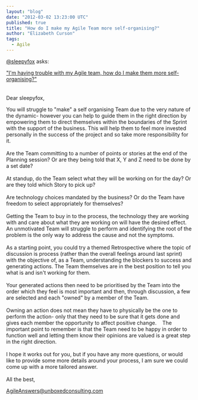 ```yaml
---
layout: "blog"
date: "2012-03-02 13:23:00 UTC"
published: true
title: "How do I make my Agile Team more self-organising?"
author: "Elizabeth Curson"
tags:
  - Agile
---
```


<p><a href="https://twitter.com/#%21/sleepyfox">@sleepyfox</a> asks:</p>
<p><a href="https://twitter.com/#!/sleepyfox/status/174598204665511936">&quot;I&#39;m having trouble with my Agile team, how do I make them more self-organising?&quot;</a><br />
<br />
<br />
Dear&nbsp;sleepyfox,</p>
<p>You will struggle to &quot;make&quot; a self organising Team due to the very nature of the dynamic- however you can help to guide them in the right direction by empowering them to direct themselves within the boundaries of the Sprint with the support of the business. This will help them to feel more invested personally in the success of the project and so take more responsibility for it.<br />
<br />
Are the Team committing to a number of points or stories at the end of the Planning session? Or are they being told that X, Y and Z need to be done by a set date?<br />
<br />
At standup, do the Team select what they will be working on for the day? Or are they told which Story to pick up?<br />
<br />
Are technology choices mandated by the business? Or do the Team have freedom to select appropriately for themselves?<br />
<br />
Getting the Team to buy in to the process, the technology they are working with and care about what they are working on will have the desired effect. An unmotivated Team will struggle to perform and identifying the root of the problem is the only way to address the cause and not the symptoms.<br />
<br />
As a starting point, you could try a themed Retrospective where the topic of discussion is process (rather than the overall feelings around last sprint) with the objective of, as a Team, understanding the blockers to success and generating actions. The Team themselves are in the best position to tell you what is and isn&#39;t working for them.<br />
<br />
Your generated actions then need to be prioritised by the Team into the order which they feel is most important and then, through discussion, a few are selected and each &quot;owned&quot; by a member of the Team.<br />
<br />
Owning an action does not mean they have to physically be the one to perform the action- only that they need to be sure that it gets done and gives each member the opportunity to affect positive change.&nbsp;&nbsp;&nbsp; The important point to remember is that the Team need to be happy in order to function well and letting them know their opinions are valued is a great step in the right direction.<br />
<br />
I hope it works out for you, but if you have any more questions, or would like to provide some more details around your process, I am sure we could come up with a more tailored answer.<br />
<br />
All the best,</p>
<p><a href="mailto:agileanswers@unboxedconsulting.com">AgileAnswers@unboxedconsulting.com</a></p>

